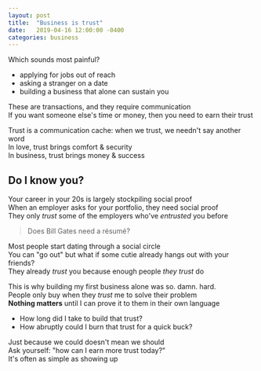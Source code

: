 ```yaml
---
layout: post
title:  "Business is trust"
date:   2019-04-16 12:00:00 -0400
categories: business
---
```

Which sounds most painful?

* applying for jobs out of reach
* asking a stranger on a date
* building a business that alone can sustain you

These are transactions, and they require communication  
If you want someone else's time or money, then you need to earn their trust 

Trust is a communication cache: when we trust, we needn't say another word  
In love, trust brings comfort & security  
In business, trust brings money & success

## Do I know you?

Your career in your 20s is largely stockpiling social proof  
When an employer asks for your portfolio, they need social proof  
They only _trust_ some of the employers who've _entrusted_ you before

> Does Bill Gates need a résumé?

Most people start dating through a social circle  
You can "go out" but what if some cutie already hangs out with your friends?  
They already _trust_ you because enough people _they trust_ do

This is why building my first business alone was so. damn. hard.  
People only buy when they _trust_ me to solve their problem  
**Nothing matters** until I can prove it to them in their own language

* How long did I take to build that trust?
* How abruptly could I burn that trust for a quick buck?

Just because we could doesn't mean we should  
Ask yourself: "how can I earn more trust today?"  
It's often as simple as showing up
